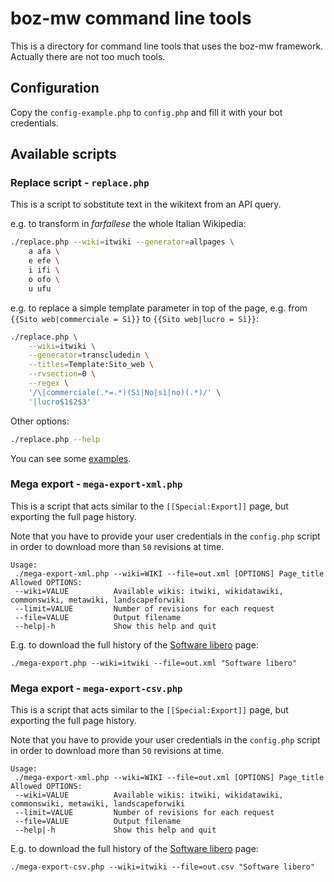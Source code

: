 # boz-mw command line tools

This is a directory for command line tools that uses the boz-mw framework. Actually there are not too much tools.

## Configuration 

Copy the `config-example.php` to `config.php` and fill it with your bot credentials.

## Available scripts

### Replace script - `replace.php`

This is a script to sobstitute text in the wikitext from an API query.

e.g. to transform in *farfallese* the whole Italian Wikipedia:

```bash
./replace.php --wiki=itwiki --generator=allpages \
    a afa \
    e efe \
    i ifi \
    o ofo \
    u ufu
```

e.g. to replace a simple template parameter in top of the page, e.g. from `{{Sito web|commerciale = Sì}}` to `{{Sito web|lucro = Sì}}`:

```bash
./replace.php \
    --wiki=itwiki \
    --generator=transcludedin \
    --titles=Template:Sito_web \
    --rvsection=0 \
    --regex \
    '/\|commerciale(.*=.*)(Sì|No|sì|no)(.*)/' \
    '|lucro$1$2$3'
```

Other options:

```bash
./replace.php --help
```

You can see some [examples](./examples).

### Mega export - `mega-export-xml.php`

This is a script that acts similar to the `[[Special:Export]]` page, but exporting the full page history.

Note that you have to provide your user credentials in the `config.php` script in order to download more than `50` revisions at time.

```
Usage:
 ./mega-export-xml.php --wiki=WIKI --file=out.xml [OPTIONS] Page_title
Allowed OPTIONS:
 --wiki=VALUE          Available wikis: itwiki, wikidatawiki, commonswiki, metawiki, landscapeforwiki
 --limit=VALUE         Number of revisions for each request
 --file=VALUE          Output filename
 --help|-h             Show this help and quit
```

E.g. to download the full history of the [Software libero](https://it.wikipedia.org/wiki/Software_libero) page:

```
./mega-export.php --wiki=itwiki --file=out.xml "Software libero"
```

### Mega export - `mega-export-csv.php`

This is a script that acts similar to the `[[Special:Export]]` page, but exporting the full page history.

Note that you have to provide your user credentials in the `config.php` script in order to download more than `50` revisions at time.

```
Usage:
 ./mega-export-xml.php --wiki=WIKI --file=out.xml [OPTIONS] Page_title
Allowed OPTIONS:
 --wiki=VALUE          Available wikis: itwiki, wikidatawiki, commonswiki, metawiki, landscapeforwiki
 --limit=VALUE         Number of revisions for each request
 --file=VALUE          Output filename
 --help|-h             Show this help and quit
```

E.g. to download the full history of the [Software libero](https://it.wikipedia.org/wiki/Software_libero) page:

```
./mega-export-csv.php --wiki=itwiki --file=out.csv "Software libero"
```
